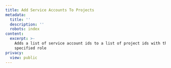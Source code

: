 ```yaml
---
title: Add Service Accounts To Projects
metadata:
  title: ''
  description: ''
  robots: index
content:
  excerpt: >-
    Adds a list of service account ids to a list of project ids with the
    specified role
privacy:
  view: public
---
```


